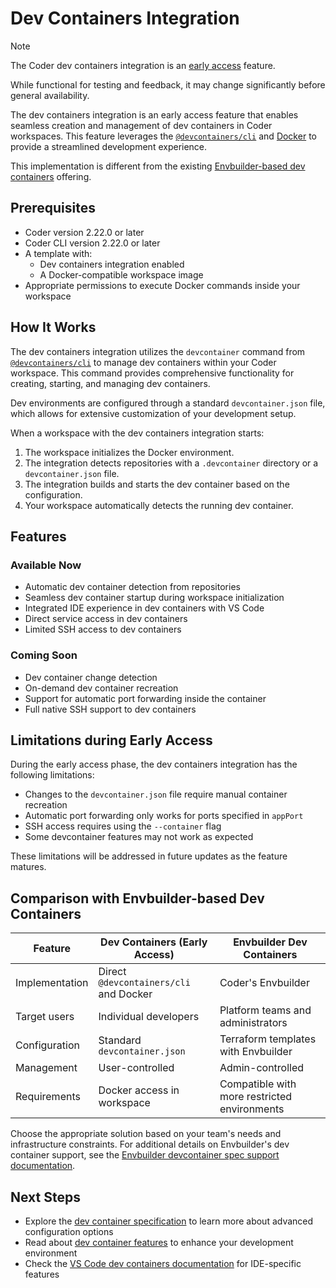 # Dev Containers Integration

> [!NOTE]
>
> The Coder dev containers integration is an [early access](../../install/releases/feature-stages.md) feature.
>
> While functional for testing and feedback, it may change significantly before general availability.

The dev containers integration is an early access feature that enables seamless
creation and management of dev containers in Coder workspaces. This feature
leverages the [`@devcontainers/cli`](https://github.com/devcontainers/cli) and
[Docker](https://www.docker.com) to provide a streamlined development
experience.

This implementation is different from the existing
[Envbuilder-based dev containers](../../admin/templates/managing-templates/devcontainers/index.md)
offering.

## Prerequisites

- Coder version 2.22.0 or later
- Coder CLI version 2.22.0 or later
- A template with:
  - Dev containers integration enabled
  - A Docker-compatible workspace image
- Appropriate permissions to execute Docker commands inside your workspace

## How It Works

The dev containers integration utilizes the `devcontainer` command from
[`@devcontainers/cli`](https://github.com/devcontainers/cli) to manage dev
containers within your Coder workspace.
This command provides comprehensive functionality for creating, starting, and managing dev containers.

Dev environments are configured through a standard `devcontainer.json` file,
which allows for extensive customization of your development setup.

When a workspace with the dev containers integration starts:

1. The workspace initializes the Docker environment.
1. The integration detects repositories with a `.devcontainer` directory or a
   `devcontainer.json` file.
1. The integration builds and starts the dev container based on the
   configuration.
1. Your workspace automatically detects the running dev container.

## Features

### Available Now

- Automatic dev container detection from repositories
- Seamless dev container startup during workspace initialization
- Integrated IDE experience in dev containers with VS Code
- Direct service access in dev containers
- Limited SSH access to dev containers

### Coming Soon

- Dev container change detection
- On-demand dev container recreation
- Support for automatic port forwarding inside the container
- Full native SSH support to dev containers

## Limitations during Early Access

During the early access phase, the dev containers integration has the following
limitations:

- Changes to the `devcontainer.json` file require manual container recreation
- Automatic port forwarding only works for ports specified in `appPort`
- SSH access requires using the `--container` flag
- Some devcontainer features may not work as expected

These limitations will be addressed in future updates as the feature matures.

## Comparison with Envbuilder-based Dev Containers

| Feature        | Dev Containers (Early Access)          | Envbuilder Dev Containers                    |
|----------------|----------------------------------------|----------------------------------------------|
| Implementation | Direct `@devcontainers/cli` and Docker | Coder's Envbuilder                           |
| Target users   | Individual developers                  | Platform teams and administrators            |
| Configuration  | Standard `devcontainer.json`           | Terraform templates with Envbuilder          |
| Management     | User-controlled                        | Admin-controlled                             |
| Requirements   | Docker access in workspace             | Compatible with more restricted environments |

Choose the appropriate solution based on your team's needs and infrastructure
constraints. For additional details on Envbuilder's dev container support, see
the
[Envbuilder devcontainer spec support documentation](https://github.com/DanielRondonGarcia/envbuilder/blob/main/docs/devcontainer-spec-support.md).

## Next Steps

- Explore the [dev container specification](https://containers.dev/) to learn
  more about advanced configuration options
- Read about [dev container features](https://containers.dev/features) to
  enhance your development environment
- Check the
  [VS Code dev containers documentation](https://code.visualstudio.com/docs/devcontainers/containers)
  for IDE-specific features
